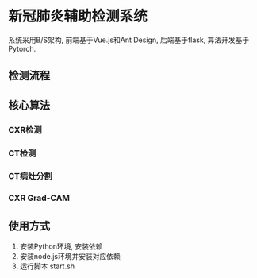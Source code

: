 <!--
 * @Description: Copyright © 1999 - 2021 Winter. All Rights Reserved. 
 * @Author: Winter
 * @Email: 837950571@qq.com
 * @Date: 2021-05-30 09:35:49
 * @LastEditTime: 2021-05-30 09:54:14
-->
# 新冠肺炎辅助检测系统
系统采用B/S架构, 前端基于Vue.js和Ant Design, 后端基于flask, 算法开发基于Pytorch.

## 检测流程
## 核心算法
### CXR检测
### CT检测
### CT病灶分割
### CXR Grad-CAM
## 使用方式
1. 安装Python环境, 安装依赖
2. 安装node.js环境并安装对应依赖
3. 运行脚本 start.sh

